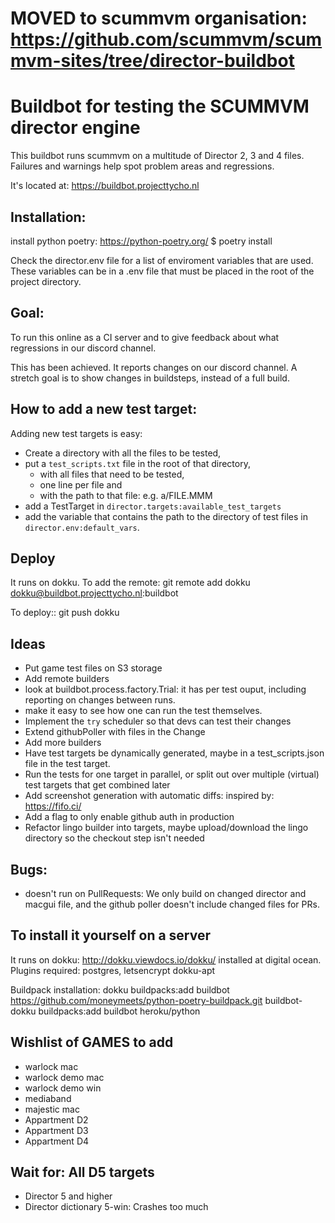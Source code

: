 # MOVED to scummvm organisation: https://github.com/scummvm/scummvm-sites/tree/director-buildbot

# Buildbot for testing the SCUMMVM director engine

This buildbot runs scummvm on a multitude of Director 2, 3 and 4 files.
Failures and warnings help spot problem areas and regressions.

It's located at: https://buildbot.projecttycho.nl

## Installation:
install python poetry: https://python-poetry.org/
$ poetry install

Check the director.env file for a list of enviroment variables that are used.
These variables can be in a .env file that must be placed in the root of the project directory.

## Goal:
To run this online as a CI server and to give feedback about what regressions in our discord channel.

This has been achieved. It reports changes on our discord channel.
A stretch goal is to show changes in buildsteps, instead of a full build.

## How to add a new test target:

Adding new test targets is easy:
- Create a directory with all the files to be tested,
- put a `test_scripts.txt` file in the root of that directory,
    - with all files that need to be tested,
    - one line per file and
    - with the path to that file: e.g. a/FILE.MMM
- add a TestTarget in `director.targets:available_test_targets`
- add the variable that contains the path to the directory of test files in `director.env:default_vars`.

## Deploy

It runs on dokku. To add the remote:
    git remote add dokku dokku@buildbot.projecttycho.nl:buildbot

To deploy::
    git push dokku

## Ideas
- Put game test files on S3 storage
- Add remote builders
- look at buildbot.process.factory.Trial: it has per test ouput, including reporting on changes between runs.
- make it easy to see how one can run the test themselves.
- Implement the `try` scheduler so that devs can test their changes
- Extend githubPoller with files in the Change
- Add more builders
- Have test targets be dynamically generated, maybe in a test_scripts.json file in the test target.
- Run the tests for one target in parallel, or split out over multiple (virtual) test targets that get combined later
- Add screenshot generation with automatic diffs: inspired by: https://fifo.ci/
- Add a flag to only enable github auth in production
- Refactor lingo builder into targets, maybe upload/download the lingo directory so the checkout step isn't needed

## Bugs:
- doesn't run on PullRequests: We only build on changed director and macgui file, and the github poller doesn't include changed files for PRs.

## To install it yourself on a server

It runs on dokku: http://dokku.viewdocs.io/dokku/
installed at digital ocean.
Plugins required: postgres, letsencrypt dokku-apt

Buildpack installation:
dokku buildpacks:add buildbot https://github.com/moneymeets/python-poetry-buildpack.git
buildbot-dokku buildpacks:add buildbot heroku/python

## Wishlist of GAMES to add
- warlock mac
- warlock demo mac
- warlock demo win
- mediaband
- majestic mac
- Appartment D2
- Appartment D3
- Appartment D4

## Wait for: All D5 targets
- Director 5 and higher
- Director dictionary 5-win: Crashes too much
